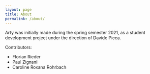```yaml
---
layout: page
title: About
permalink: /about/
---
```


Arty was initially made during the spring semester 2021, as a student development project under the direction of Davide Picca.

Contributors:
- Florian Rieder
- Paul Zignani
- Caroline Roxana Rohrbach
